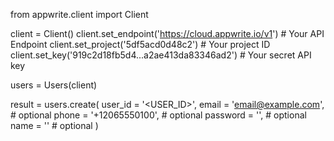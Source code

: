 from appwrite.client import Client

client = Client()
client.set_endpoint('https://cloud.appwrite.io/v1') # Your API Endpoint
client.set_project('5df5acd0d48c2') # Your project ID
client.set_key('919c2d18fb5d4...a2ae413da83346ad2') # Your secret API key

users = Users(client)

result = users.create(
    user_id = '<USER_ID>',
    email = 'email@example.com', # optional
    phone = '+12065550100', # optional
    password = '', # optional
    name = '<NAME>' # optional
)
